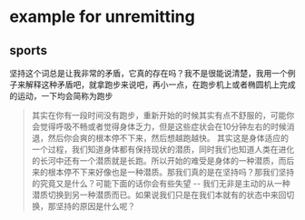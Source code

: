 # example for unremitting

## sports

坚持这个词总是让我非常的矛盾，它真的存在吗？我不是很能说清楚，我用一个例子来解释这种矛盾吧，就拿跑步来说吧，再小一点，在跑步机上或者椭圆机上完成的运动，一下均会简称为跑步

> 其实在你有一段时间没有跑步，重新开始的时候其实有点不舒服的，可能你会觉得呼吸不畅或者觉得身体乏力，但是这些症状会在10分钟左右的时候消退，然后你会爽的根本停不下来，然后想越跑越快。
> 其实这是身体适应的一个过程，我们知道身体都有保持现状的潜质，同时我们也知道人类在进化的长河中还有一个潜质就是长跑。所以开始的难受是身体的一种潜质，而后来的根本停不下来好像也是一种潜质。那我们真的是在坚持吗？那我们坚持的究竟又是什么？可能下面的话你会有些失望 -- 我们无非是主动的从一种潜质切换到另一种潜质而已。如果说我们只是在我们本就有的状态中来回切换，那坚持的原因是什么呢？
